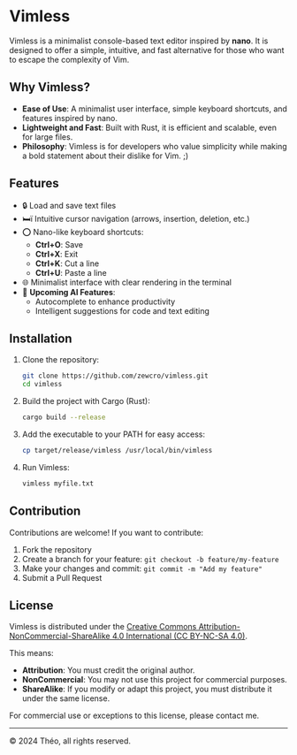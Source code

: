 # Vimless

Vimless is a minimalist console-based text editor inspired by **nano**. It is designed to offer a simple, intuitive, and fast alternative for those who want to escape the complexity of Vim.

## Why Vimless?

- **Ease of Use**: A minimalist user interface, simple keyboard shortcuts, and features inspired by nano.
- **Lightweight and Fast**: Built with Rust, it is efficient and scalable, even for large files.
- **Philosophy**: Vimless is for developers who value simplicity while making a bold statement about their dislike for Vim. ;)

## Features

- 🔒 Load and save text files
- 🛏ï Intuitive cursor navigation (arrows, insertion, deletion, etc.)
- ⭕ Nano-like keyboard shortcuts:
  - **Ctrl+O**: Save
  - **Ctrl+X**: Exit
  - **Ctrl+K**: Cut a line
  - **Ctrl+U**: Paste a line
- 🌐 Minimalist interface with clear rendering in the terminal
- 🤖 **Upcoming AI Features**:
  - Autocomplete to enhance productivity
  - Intelligent suggestions for code and text editing

## Installation

1. Clone the repository:

   ```bash
   git clone https://github.com/zewcro/vimless.git
   cd vimless
   ```

2. Build the project with Cargo (Rust):

   ```bash
   cargo build --release
   ```

3. Add the executable to your PATH for easy access:

   ```bash
   cp target/release/vimless /usr/local/bin/vimless
   ```

4. Run Vimless:

   ```bash
   vimless myfile.txt
   ```

## Contribution

Contributions are welcome! If you want to contribute:

1. Fork the repository
2. Create a branch for your feature: `git checkout -b feature/my-feature`
3. Make your changes and commit: `git commit -m "Add my feature"`
4. Submit a Pull Request

## License

Vimless is distributed under the [Creative Commons Attribution-NonCommercial-ShareAlike 4.0 International (CC BY-NC-SA 4.0)](https://creativecommons.org/licenses/by-nc-sa/4.0/).

This means:

- **Attribution**: You must credit the original author.
- **NonCommercial**: You may not use this project for commercial purposes.
- **ShareAlike**: If you modify or adapt this project, you must distribute it under the same license.

For commercial use or exceptions to this license, please contact me.

---

© 2024 Théo, all rights reserved.
